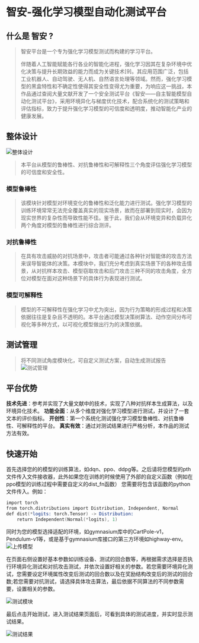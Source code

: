 # 智安-强化学习模型自动化测试平台

## 什么是 智安 ?

>智安平台是一个专为强化学习模型测试而构建的学习平台。
>
>伴随着人工智能赋能各行各业的智能化进程，强化学习因其在复杂环境中优化决策与提升长期效益的能力而成为关键技术[9]。其应用范围广泛，包括工业机器人、自动驾驶、无人机、自然语言处理等领域。然而，强化学习模型的黑盒特性和不确定性使得其安全性变得尤为重要，为响应这一挑战，本作品通过查阅大量文献开发了一个安全测试平台《智安——自主智能模型自动化测试平台》，采用环境异化与梯度优化技术，配合系统化的测试策略和评估指标，致力于提升强化学习模型的可信度和透明度，推动智能化产业的健康发展。

## 整体设计

![整体设计](pic/frame.png "整体思路")
>本平台从模型的鲁棒性、对抗鲁棒性和可解释性三个角度评估强化学习模型的可信度和安全性。

### 模型鲁棒性

> 该模块针对模型对环境变化的鲁棒性和泛化能力进行测试。强化学习模型的训练环境常常无法完全覆盖真实的现实场景，故而在部署到现实时，会因为现实世界的复杂性而导致性能不佳。鉴于此，我们会从环境变异和负载异化两个角度对模型的鲁棒性进行综合测评。

### 对抗鲁棒性

> 在具有攻击威胁的对抗场景中，攻击者可能通过各种针对智能体的攻击方法来误导智能体的决策。本模块中，我们充分考虑到真实场景下的各种攻击情景，从对抗样本攻击、模型窃取攻击和后门攻击三种不同的攻击角度，全方位对模型在面对这种场景下的具体行为表现进行测试。

### 模型可解释性

> 模型的不可解释性在强化学习中尤为突出，因为行为策略的形成过程和决策依据往往是复杂且不透明的。本平台通过模型决策树算法、动作空间分布可视化等多种方式，以可视化模型做出行为的决策依据。

## 测试管理

> 将不同测试角度模块化，可自定义测试方案，自动生成测试报告
![测试管理](pic/test_manage.png "测试管理")

## 平台优势

**技术先进**：参考并实现了大量文献中的技术，实现了八种对抗样本生成算法，以及环境异化技术。
**功能全面**：从多个维度对强化学习模型进行测试，并设计了一套文本的评价指标。
**开创性**：第一个系统化测试强化学习模型鲁棒性、对抗鲁棒性、可解释性的平台。
**真实有效**：通过对测试结果进行严格分析，本作品的测试方法有效。

## 快速开始

首先选择您的的模型的训练算法，如dqn、ppo、ddpg等。之后请将您模型的pth文件传入文件接收器，此外如果您在训练的时候使用了外部的自定义函数（例如在ppo模型的训练过程中需要自定义的dist_fn函数） 您需要将包含该函数的python文件传入。例如：

```S
import torch
from torch.distributions import Distribution, Independent, Normal
def dist(*logits: torch.Tensor) -> Distribution:
    return Independent(Normal(*logits), 1)
```

同时为您的模型选择适配的环境，如gymnasium库中的CartPole-v1，Pendulum-v1等，或是基于gymnasium库接口的第三方环境如highway-env。
![上传模型](pic/test_upload.png "上传模型")

在页面右侧设置好基本参数如训练设备、测试的回合数等，再根据需求选择是否执行环境异化测试和对抗攻击测试，并依次设置好相关的参数。若您需要环境异化测试，您需要设定环境属性改变后测试的回合数以及在奖励结构改变后的测试的回合数;若您需要对抗测试，请选择具体攻击算法，最后依据不同算法的不同参数需要，设置相关的参数。

![测试模块](pic/test_model.png "测试模块")

最后点击开始测试，进入测试结果页面后，可看到具体的测试进度，并实时显示测试结果。

![测试结果](pic/test_model.png "测试结果")
